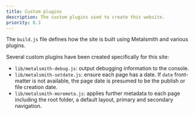 ```yaml
---
title: Custom plugins
description: The custom plugins used to create this website.
priority: 0.3
---
```


The `build.js` file defines how the site is built using Metalsmith and various plugins.

Several custom plugins have been created specifically for this site:

* `lib/metalsmith-debug.js`: output debugging information to the console.
* `lib/metalsmith-setdate.js`: ensure each page has a date. If `date` front-matter is not available, the page date is presumed to be the publish or file creation date.
* `lib/metalsmith-moremeta.js`: applies further metadata to each page including the root folder, a default layout, primary and secondary navigation.
